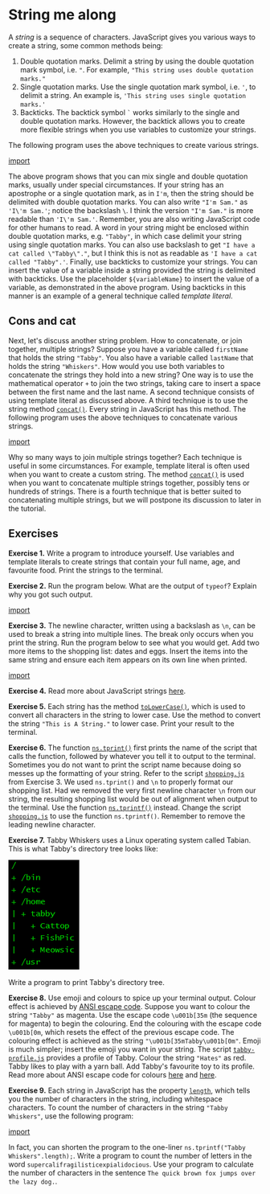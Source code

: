 # String me along

A _string_ is a sequence of characters. JavaScript gives you various ways to
create a string, some common methods being:

1. Double quotation marks. Delimit a string by using the double quotation mark
   symbol, i.e. `"`. For example, `"This string uses double quotation marks."`
1. Single quotation marks. Use the single quotation mark symbol, i.e. `'`, to
   delimit a string. An example is, `'This string uses single quotation marks.'`
1. Backticks. The backtick symbol `` ` `` works similarly to the single and
   double quotation marks. However, the backtick allows you to create more
   flexible strings when you use variables to customize your strings.

The following program uses the above techniques to create various strings.

[import](code/string.js)

The above program shows that you can mix single and double quotation marks,
usually under special circumstances. If your string has an apostrophe or a
single quotation mark, as in `I'm`, then the string should be delimited with
double quotation marks. You can also write `"I'm Sam."` as `'I\'m Sam.'`; notice
the backslash `\`. I think the version `"I'm Sam."` is more readable than
`'I\'m Sam.'`. Remember, you are also writing JavaScript code for other humans
to read. A word in your string might be enclosed within double quotation marks,
e.g. `"Tabby"`, in which case delimit your string using single quotation marks.
You can also use backslash to get `"I have a cat called \"Tabby\"."`, but I
think this is not as readable as `'I have a cat called "Tabby".'`. Finally, use
backticks to customize your strings. You can insert the value of a variable
inside a string provided the string is delimited with backticks. Use the
placeholder `${variableName}` to insert the value of a variable, as demonstrated
in the above program. Using backticks in this manner is an example of a general
technique called _template literal_.

<!-- ====================================================================== -->

## Cons and cat

Next, let's discuss another string problem. How to concatenate, or join
together, multiple strings? Suppose you have a variable called `firstName` that
holds the string `"Tabby"`. You also have a variable called `lastName` that
holds the string `"Whiskers"`. How would you use both variables to concatenate
the strings they hold into a new string? One way is to use the mathematical
operator `+` to join the two strings, taking care to insert a space between the
first name and the last name. A second technique consists of using template
literal as discussed above. A third technique is to use the string method
[`concat()`](https://developer.mozilla.org/en-US/docs/Web/JavaScript/Reference/Global_Objects/String/concat).
Every string in JavaScript has this method. The following program uses the above
techniques to concatenate various strings.

[import](code/concat.js)

Why so many ways to join multiple strings together? Each technique is useful in
some circumstances. For example, template literal is often used when you want to
create a custom string. The method
[`concat()`](https://developer.mozilla.org/en-US/docs/Web/JavaScript/Reference/Global_Objects/String/concat)
is used when you want to concatenate multiple strings together, possibly tens or
hundreds of strings. There is a fourth technique that is better suited to
concatenating multiple strings, but we will postpone its discussion to later in
the tutorial.

<!-- ====================================================================== -->

## Exercises

**Exercise 1.** Write a program to introduce yourself. Use variables and
template literals to create strings that contain your full name, age, and
favourite food. Print the strings to the terminal.

**Exercise 2.** Run the program below. What are the output of `typeof`? Explain
why you got such output.

[import](code/type.js)

**Exercise 3.** The newline character, written using a backslash as `\n`, can be
used to break a string into multiple lines. The break only occurs when you print
the string. Run the program below to see what you would get. Add two more items
to the shopping list: dates and eggs. Insert the items into the same string and
ensure each item appears on its own line when printed.

[import](code/shopping.js)

**Exercise 4.** Read more about JavaScript strings
[here](https://developer.mozilla.org/en-US/docs/Web/JavaScript/Reference/Global_Objects/String).

**Exercise 5.** Each string has the method
[`toLowerCase()`](https://developer.mozilla.org/en-US/docs/Web/JavaScript/Reference/Global_Objects/String/toLowerCase),
which is used to convert all characters in the string to lower case. Use the
method to convert the string `"This is A String."` to lower case. Print your
result to the terminal.

**Exercise 6.** The function
[`ns.tprint()`](https://github.com/bitburner-official/bitburner-src/blob/dev/markdown/bitburner.ns.tprint.md)
first prints the name of the script that calls the function, followed by
whatever you tell it to output to the terminal. Sometimes you do not want to
print the script name because doing so messes up the formatting of your string.
Refer to the script [`shopping.js`](code/shopping.js) from Exercise 3. We used
`ns.tprint()` and `\n` to properly format our shopping list. Had we removed the
very first newline character `\n` from our string, the resulting shopping list
would be out of alignment when output to the terminal. Use the function
[`ns.tprintf()`](https://github.com/bitburner-official/bitburner-src/blob/dev/markdown/bitburner.ns.tprintf.md)
instead. Change the script [`shopping.js`](code/shopping.js) to use the function
`ns.tprintf()`. Remember to remove the leading newline character.

**Exercise 7.** Tabby Whiskers uses a Linux operating system called Tabian. This
is what Tabby's directory tree looks like:

![Tabian file system](../../image/data/tabian.png "Tabian file system")

Write a program to print Tabby's directory tree.

**Exercise 8.** Use emoji and colours to spice up your terminal output. Colour
effect is achieved by
[ANSI escape code](https://en.wikipedia.org/wiki/ANSI_escape_code). Suppose you
want to colour the string `"Tabby"` as magenta. Use the escape code `\u001b[35m`
(the sequence for magenta) to begin the colouring. End the colouring with the
escape code `\u001b[0m`, which resets the effect of the previous escape code.
The colouring effect is achieved as the string `"\u001b[35mTabby\u001b[0m"`.
Emoji is much simpler; insert the emoji you want in your string. The script
[`tabby-profile.js`](code/tabby-profile.js) provides a profile of Tabby. Colour
the string `"Hates"` as red. Tabby likes to play with a yarn ball. Add Tabby's
favourite toy to its profile. Read more about ANSI escape code for colours
[here](https://www.lihaoyi.com/post/BuildyourownCommandLinewithANSIescapecodes.html)
and [here](https://gist.github.com/fnky/458719343aabd01cfb17a3a4f7296797).

**Exercise 9.** Each string in JavaScript has the property
[`length`](https://developer.mozilla.org/en-US/docs/Web/JavaScript/Reference/Global_Objects/String/length),
which tells you the number of characters in the string, including whitespace
characters. To count the number of characters in the string `"Tabby Whiskers"`,
use the following program:

[import](code/nchar.js)

In fact, you can shorten the program to the one-liner
`ns.tprintf("Tabby Whiskers".length);`. Write a program to count the number of
letters in the word `supercalifragilisticexpialidocious`. Use your program to
calculate the number of characters in the sentence
`The quick brown fox jumps over the lazy dog.`.

